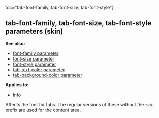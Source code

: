 toc="tab-font-family, tab-font-size, tab-font-style"}
## tab-font-family, tab-font-size, tab-font-style parameters (skin)
**See also:**
*   [font-family parameter](/ref/%7Bskin%7D/param/font-family.md) 
*   [font-size parameter](/ref/%7Bskin%7D/param/font-size.md) 
*   [font-style parameter](/ref/%7Bskin%7D/param/font-style.md) 
*   [tab-text-color parameter](/ref/%7Bskin%7D/param/tab-text-color.md) 
*   [tab-background-color
    parameter](/ref/%7Bskin%7D/param/tab-background-color.md) 
<!-- -->
**Applies to:**
*   [Info](/ref/%7Bskin%7D/control/info.md) 

Affects the font for tabs. The regular versions of these
without the `tab-` prefix are used for the content area.